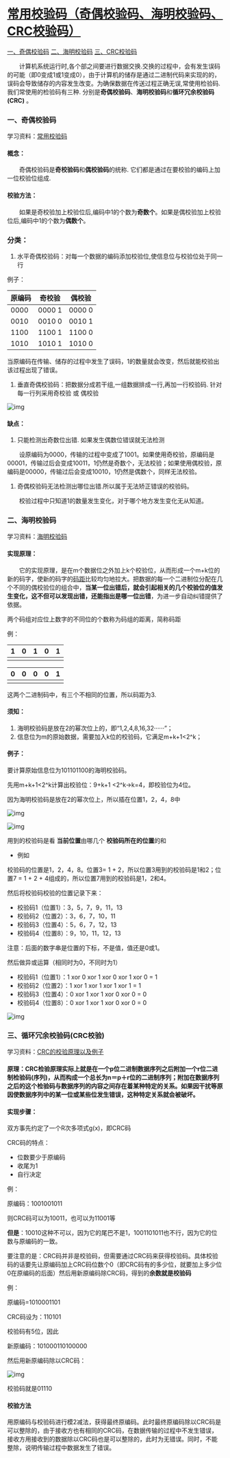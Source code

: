 # [常用校验码（奇偶校验码、海明校验码、CRC校验码）](https://www.cnblogs.com/VersionP1/p/7779251.html)



[一、奇偶校验码](https://www.cnblogs.com/VersionP1/p/7779251.html#1)
[二、海明校验码](https://www.cnblogs.com/VersionP1/p/7779251.html#3)
[三、CRC校验码](https://www.cnblogs.com/VersionP1/p/7779251.html#4)

  计算机系统运行时,各个部之间要进行数据交换.交换的过程中，会有发生误码的可能（即0变成1或1变成0），由于计算机的储存是通过二进制代码来实现的的，误码会导致储存的内容发生改变。为确保数据在传送过程正确无误,常使用检验码. 我们常使用的检验码有三种. 分别是**奇偶校验码**、**海明校验码**和**循环冗余校验码(CRC)** 。

### 一、奇偶校验码

学习资料：[常用校验码](http://blog.csdn.net/ncepu_xu/article/details/70208630)

#### 概念：

  奇偶校验码是**奇校验码**和**偶校验码**的统称. 它们都是通过在要校验的编码上加一位校验位组成.

#### 校验方法：

  如果是奇校验加上校验位后,编码中1的个数为**奇数个**。如果是偶校验加上校验位后,编码中1的个数为**偶数个**。

### 分类：

1. 水平奇偶校验码：对每一个数据的编码添加校验位,使信息位与校验位处于同一行

例子：

| 原编码 | 奇校验 | 偶校验 |
| ------ | ------ | ------ |
| 0000   | 0000 1 | 0000 0 |
| 0010   | 0010 0 | 0010 1 |
| 1100   | 1100 1 | 1100 0 |
| 1010   | 1010 1 | 1010 0 |

当原编码在传输、储存的过程中发生了误码，1的数量就会改变，然后就能校验出该过程出现了错误。

1. 垂直奇偶校验码：把数据分成若干组,一组数据排成一行,再加一行校验码. 针对每一行列采用奇校验 或 偶校验

![img](https://images2017.cnblogs.com/blog/1062692/201711/1062692-20171103172349185-359592623.jpg)

#### 缺点：

1. 只能检测出奇数位出错. 如果发生偶数位错误就无法检测

  设原编码为0000，传输的过程中变成了1001。如果使用奇校验，原编码是00001，传输过后会变成10011，1仍然是奇数个，无法校验；如果使用偶校验，原编码是00000，传输过后会变成10010，1仍然是偶数个，同样无法校验。

1. 奇偶校验码无法检测出哪位出错.所以属于无法矫正错误的校验码。

  校验过程中只知道1的数量发生变化，对于哪个地方发生变化无从知道。

### 二、海明校验码

学习资料：[海明校验码](http://blog.csdn.net/u010927640/article/details/49531781?locationNum=3&fps=1)

#### 实现原理：

  它的实现原理，是在m个数据位之外加上k个校验位，从而形成一个m+k位的新的码字，使新的码字的[码距](https://www.cnblogs.com/VersionP1/p/7779251.html#2)比较均匀地拉大。把数据的每一个二进制位分配在几个不同的偶校验位的组合中，**当某一位出错后，就会引起相关的几个校验位的值发生变化，这不但可以发现出错，还能指出是哪一位出错**，为进一步自动纠错提供了依据。

两个码组对应位上数字的不同位的个数称为码组的距离，简称码距

例：

| 1    | 0    | 1    | 0    | 1    |
| ---- | ---- | ---- | ---- | ---- |
|      |      |      |      |      |

| 0    | 0    | 0    | 0    | 1    |
| ---- | ---- | ---- | ---- | ---- |
|      |      |      |      |      |

这两个二进制码中，有三个不相同的位置，所以码距为3.

#### 须知：

1. 海明校验码是放在2的幂次位上的，即“1,2,4,8,16,32······”；
2. 信息位为m的原始数据，需要加入k位的校验码，它满足m+k+1<2^k；

#### 例子：

要计算原始信息位为101101100的海明校验码。

先用m+k+1<2^k计算出校验位：9+k+1 <2^k→k=4，即校验位为4位。

因为海明校验码是放在2的幂次位上，所以插在位置1，2，4，8中

![img](https://images2017.cnblogs.com/blog/1062692/201711/1062692-20171103172455310-895215651.jpg)

![img](https://images2017.cnblogs.com/blog/1062692/201711/1062692-20171103172533623-144691671.jpg)

用到的校验码是看 **当前位置**由哪几个 **校验码所在的位置**的和

- 例如

校验码的位置是1，2，4，8。位置3= 1 + 2，所以位置3用到的校验码是1和2；位置7 = 1 + 2 + 4组成的，所以位置7用到的校验码是1，2和4。

然后将校验码校验的位置记录下来：

- 校验码1（位置1）：3，5，7，9，11，13
- 校验码2（位置2）：3，6，7，10，11
- 校验码3（位置4）：5，6，7，12，13
- 校验码4（位置8）：9，10，11，12，13

注意：后面的数字串是位置的下标，不是值，值还是0或1。

然后做异或运算（相同时为0，不同时为1）

- 校验码1（位置1）：1 xor 0 xor 1 xor 0 xor 1 xor 0 = 1
- 校验码2（位置2）：1 xor 1 xor 1 xor 1 xor 1 = 1
- 校验码3（位置4）：0 xor 1 xor 1 xor 0 xor 0 = 0
- 校验码4（位置8）：0 xor 1 xor 1 xor 0 xor 0 = 0

![img](https://images2017.cnblogs.com/blog/1062692/201711/1062692-20171103172543123-474289460.jpg)

### 三、循环冗余校验码(CRC校验)

学习资料：[CRC的校验原理以及例子](http://blog.csdn.net/qq_32616315/article/details/71374965)

#### 原理：CRC检验原理实际上就是在一个p位二进制数据序列之后附加一个r位二进制检验码(序列)，从而构成一个总长为n＝p＋r位的二进制序列；附加在数据序列之后的这个检验码与数据序列的内容之间存在着某种特定的关系。如果因干扰等原因使数据序列中的某一位或某些位发生错误，这种特定关系就会被破坏。

#### 实现步骤：

双方事先约定了一个R次多项式g(x)，即CRC码

CRC码的特点：

- 位数要少于原编码
- 收尾为1
- 自行决定

例：

原编码：1001001011

则CRC码可以为10011，也可以为11001等

**但是**：10010这种不可以，因为它的尾巴不是1，1001101011也不行，因为它的位数与原编码的一致。

要注意的是：CRC码并非是校验码，但需要通过CRC码来获得校验码。具体校验码的话要先让原编码加上CRC码位数个0（即CRC码有的多少位，就要加上多少位0在原编码的后面）然后用新原编码除CRC码，得到的**余数就是校验码**

例：

原编码=1010001101

CRC码设为：110101

校验码有5位，因此

新原编码：101000110100000

然后用新原编码除以CRC码：

![img](https://images2017.cnblogs.com/blog/1062692/201711/1062692-20171103172550763-301814882.jpg)

校验码就是01110

#### 校验方法

用原编码与校验码进行模2减法，获得最终原编码。此时最终原编码除以CRC码是可以整除的，由于接收方也有相同的CRC码，在数据传输的过程中不发生错误，接收方用接收到的数据除以CRC码也是可以整除的，此时为无错误。同时，不能整除，说明传输过程中数据发生了错误。